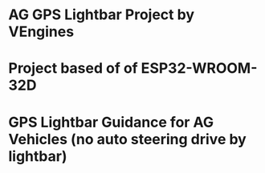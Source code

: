 # AG GPS Lightbar Project by VEngines
# Project based of of ESP32-WROOM-32D
# GPS Lightbar Guidance for AG Vehicles (no auto steering drive by lightbar)
